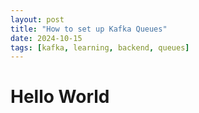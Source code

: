 ```yaml
---
layout: post
title: "How to set up Kafka Queues"
date: 2024-10-15 
tags: [kafka, learning, backend, queues]
---
```

# Hello World